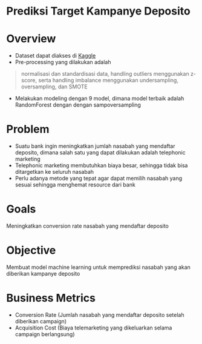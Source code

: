 # Prediksi Target Kampanye Deposito

# Overview
- Dataset dapat diakses di [Kaggle](https://www.kaggle.com/datasets/prakharrathi25/banking-dataset-marketing-targets)
- Pre-processing yang dilakukan adalah 
> normalisasi dan standardisasi data, handling outliers menggunakan z-score, serta handling imbalance menggunakan undersampling, oversampling, dan SMOTE
- Melakukan modeling dengan 9 model, dimana model terbaik adalah RandomForest dengan dengan sampoversampling

# Problem
- Suatu bank ingin meningkatkan jumlah nasabah yang mendaftar deposito, dimana salah satu yang dapat dilakukan adalah telephonic marketing
- Telephonic marketing membutuhkan biaya besar, sehingga tidak bisa ditargetkan ke seluruh nasabah
- Perlu adanya metode yang tepat agar dapat memilih nasabah yang sesuai sehingga menghemat resource dari bank

# Goals
Meningkatkan conversion rate nasabah yang mendaftar deposito

# Objective
Membuat model machine learning untuk memprediksi nasabah yang akan diberikan kampanye deposito

# Business Metrics
- Conversion Rate (Jumlah nasabah yang mendaftar deposito setelah diberikan campaign)
- Acquisition Cost (Biaya telemarketing yang dikeluarkan selama campaign berlangsung)
